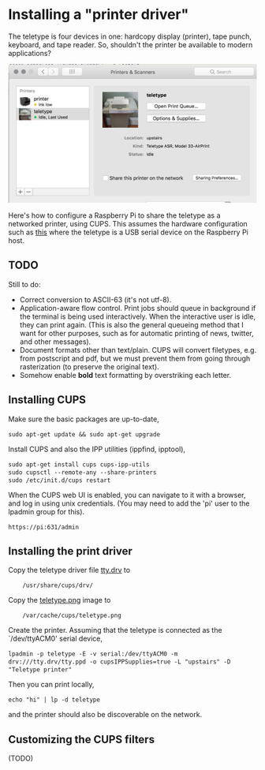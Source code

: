 # Installing a "printer driver"

The teletype is four devices in one: hardcopy display (printer), tape punch, keyboard, and tape reader.  So, shouldn't the printer be available to modern applications?

![screenshot](../pix/osx-printers.jpg)

Here's how to configure a Raspberry Pi to share the teletype as a networked printer, using CUPS.
This assumes the hardware configuration such as [this](../rpi/) where the teletype is a USB serial device on the Raspberry Pi host.

## TODO

Still to do:
* Correct conversion to ASCII-63 (it's not utf-8).
* Application-aware flow control.  Print jobs should queue in background if the terminal is being used interactively.  When the interactive user is idle, they can print again.
(This is also the general queueing method that I want for other purposes, such as for automatic printing of news, twitter, and other messages).
* Document formats other than text/plain.  CUPS will convert filetypes, e.g. from postscript and pdf, but we must prevent them from going through
rasterization (to preserve the original text).
* Somehow enable **bold** text formatting by overstriking each letter.


## Installing CUPS

Make sure the basic packages are up-to-date,
```
sudo apt-get update && sudo apt-get upgrade
```

Install CUPS and also the IPP utilities (ippfind, ipptool),
```
sudo apt-get install cups cups-ipp-utils
sudo cupsctl --remote-any --share-printers
sudo /etc/init.d/cups restart
```

When the CUPS web UI is enabled, you can navigate to it with a browser, and log in using unix credentials.  (You may need to add the 'pi' user to the lpadmin group for this).
```
https://pi:631/admin
```

## Installing the print driver

Copy the teletype driver file [tty.drv](tty.drv) to
```
    /usr/share/cups/drv/
```

Copy the [teletype.png](teletype.png) image to
```
    /var/cache/cups/teletype.png
```

Create the printer.  Assuming that the teletype is connected as the `/dev/ttyACM0' serial device, 
```
lpadmin -p teletype -E -v serial:/dev/ttyACM0 -m drv:///tty.drv/tty.ppd -o cupsIPPSupplies=true -L "upstairs" -D "Teletype printer"
```

Then you can print locally,
```
echo "hi" | lp -d teletype
```
and the printer should also be discoverable on the network.

## Customizing the CUPS filters

(TODO)

